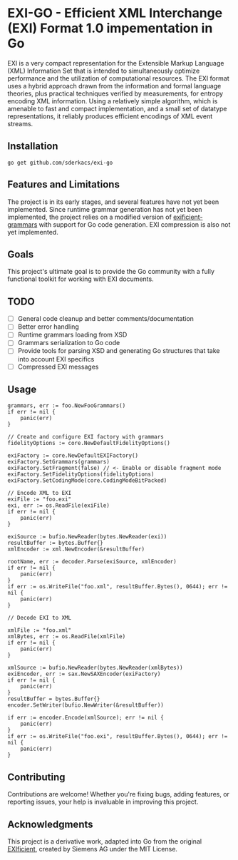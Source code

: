# EXI-GO - Efficient XML Interchange (EXI) Format 1.0 impementation in Go

 EXI is a very compact representation for the Extensible Markup Language (XML) Information Set that is intended to simultaneously optimize performance and the utilization of computational resources. The EXI format uses a hybrid approach drawn from the information and formal language theories, plus practical techniques verified by measurements, for entropy encoding XML information. Using a relatively simple algorithm, which is amenable to fast and compact implementation, and a small set of datatype representations, it reliably produces efficient encodings of XML event streams.

## Installation

```
go get github.com/sderkacs/exi-go
```

## Features and Limitations

The project is in its early stages, and several features have not yet been implemented. Since runtime grammar generation has not yet been implemented, the project relies on a modified version of [exificient-grammars](https://github.com/sderkacs/exificient-grammars) with support for Go code generation. EXI compression is also not yet implemented.

## Goals

This project's ultimate goal is to provide the Go community with a fully functional toolkit for working with EXI documents.

## TODO

- [ ] General code cleanup and better comments/documentation
- [ ] Better error handling
- [ ] Runtime grammars loading from XSD
- [ ] Grammars serialization to Go code
- [ ] Provide tools for parsing XSD and generating Go structures that take into account EXI specifics
- [ ] Compressed EXI messages

## Usage

```
grammars, err := foo.NewFooGrammars()
if err != nil {
    panic(err)
}

// Create and configure EXI factory with grammars
fidelityOptions := core.NewDefaultFidelityOptions()

exiFactory := core.NewDefaultEXIFactory()
exiFactory.SetGrammars(grammars)
exiFactory.SetFragment(false) // <- Enable or disable fragment mode
exiFactory.SetFidelityOptions(fidelityOptions)
exiFactory.SetCodingMode(core.CodingModeBitPacked)

// Encode XML to EXI
exiFile := "foo.exi"
exi, err := os.ReadFile(exiFile)
if err != nil {
    panic(err)
}

exiSource := bufio.NewReader(bytes.NewReader(exi))
resultBuffer := bytes.Buffer{}
xmlEncoder := xml.NewEncoder(&resultBuffer)

rootName, err := decoder.Parse(exiSource, xmlEncoder)
if err != nil {
    panic(err)
}
if err := os.WriteFile("foo.xml", resultBuffer.Bytes(), 0644); err != nil {
    panic(err)
}

// Decode EXI to XML

xmlFile := "foo.xml"
xmlBytes, err := os.ReadFile(xmlFile)
if err != nil {
    panic(err)
}

xmlSource := bufio.NewReader(bytes.NewReader(xmlBytes))
exiEncoder, err := sax.NewSAXEncoder(exiFactory)
if err != nil {
    panic(err)
}
resultBuffer = bytes.Buffer{}
encoder.SetWriter(bufio.NewWriter(&resultBuffer))

if err := encoder.Encode(xmlSource); err != nil {
    panic(err)
}
if err := os.WriteFile("foo.exi", resultBuffer.Bytes(), 0644); err != nil {
    panic(err)
}
```

## Contributing

Contributions are welcome! Whether you're fixing bugs, adding features, or reporting issues, your help is invaluable in improving this project.

## Acknowledgments

This project is a derivative work, adapted into Go from the original [EXIficient](https://github.com/EXIficient), created by Siemens AG under the MIT License.
